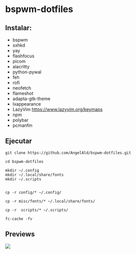 # bspwm-dotfiles

## Instalar:

* bspwm
* sxhkd
* yay
* flashfocus
* picom 
* alacritty
* python-pywal
* feh
* rofi
* neofetch
* flameshot
* adapta-gtk-theme
* lxappearance
* LazyVim https://www.lazyvim.org/keymaps
* npm
* polybar
* pcmanfm 

## Ejecutar

```
git clone https://github.com/AngelAld/bspwm-dotfiles.git

cd bspwm-dotfiles

mkdir ~/.config
mkdir ~/.local/share/fonts
mkdir ~/.scripts


cp -r config/* ~/.config/ 

cp -r misc/fonts/* ~/.local/share/fonts/ 

cp -r  scripts/* ~/.scripts/ 

fc-cache -fv
```

## Previews
![](https://i.imgur.com/TSdtbRp.png)



